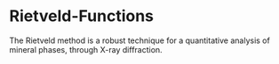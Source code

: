 # Rietveld-Functions
The Rietveld method is a robust technique for a quantitative analysis of mineral phases, through X-ray diffraction.
